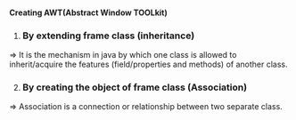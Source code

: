 #### Creating AWT(Abstract Window TOOLkit)

1) ### By extending frame class (inheritance)

\=> It is the mechanism in java by which one class is allowed to inherit/acquire the features (field/properties and methods) of another class.

2) ### By creating the object of frame class (Association)

\=> Association is a connection or relationship between two separate class.
